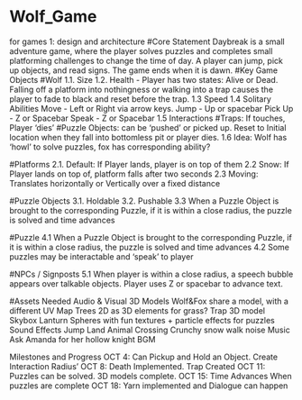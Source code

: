 # Wolf_Game
for games 1: design and architecture 
#Core Statement
Daybreak is a small adventure game, where the player solves puzzles and completes small platforming challenges to change the time of day. A player can jump, pick up objects, and read signs. The game ends when it is dawn. 
#Key Game Objects
#Wolf 
1.1. Size 
1.2. Health - Player has two states: Alive or Dead. Falling off a platform into nothingness or walking into a trap causes the player to fade to black and reset before the trap. 
1.3 Speed
1.4 Solitary Abilities 
	Move - Left or Right via arrow keys. 
	Jump - Up or spacebar
	Pick Up - Z or Spacebar
	Speak - Z or Spacebar 
1.5 Interactions 
#Traps: If touches, Player ‘dies’
#Puzzle Objects: can be ‘pushed’ or picked up. Reset to Initial location when they fall into bottomless pit or player dies. 
1.6 Idea: Wolf has ‘howl’ to solve puzzles, fox has corresponding ability? 

#Platforms
2.1. Default: If Player lands, player is on top of them
2.2 Snow: If Player lands on top of, platform falls after two seconds
2.3 Moving: Translates horizontally or Vertically over a fixed distance

#Puzzle Objects
3.1. Holdable
3.2. Pushable
3.3 When a Puzzle Object is brought to the corresponding Puzzle, if it is within a close radius, the puzzle is solved and time advances

#Puzzle
4.1 When a Puzzle Object is brought to the corresponding Puzzle, if it is within a close radius, the puzzle is solved and time advances
4.2 Some puzzles may be interactable and ‘speak’ to player


#NPCs / Signposts
5.1 When player is within a close radius, a speech bubble appears over talkable objects. Player uses Z or spacebar to advance text. 

#Assets Needed
Audio & Visual
3D Models
Wolf&Fox share a model, with a different UV Map 
Trees
2D as 3D elements for grass? 
Trap 3D model 
Skybox
Lanturn 
Spheres with fun textures + particle effects for puzzles 
Sound Effects
Jump
Land
Animal Crossing Crunchy snow walk noise 
Music
Ask Amanda for her hollow knight BGM 

Milestones and Progress
OCT 4: Can Pickup and Hold an Object. Create Interaction Radius’ 
OCT 8: Death Implemented. Trap Created
OCT 11: Puzzles can be solved. 3D models complete. 
OCT 15: Time Advances When puzzles are complete
OCT 18: Yarn implemented and Dialogue can happen 


